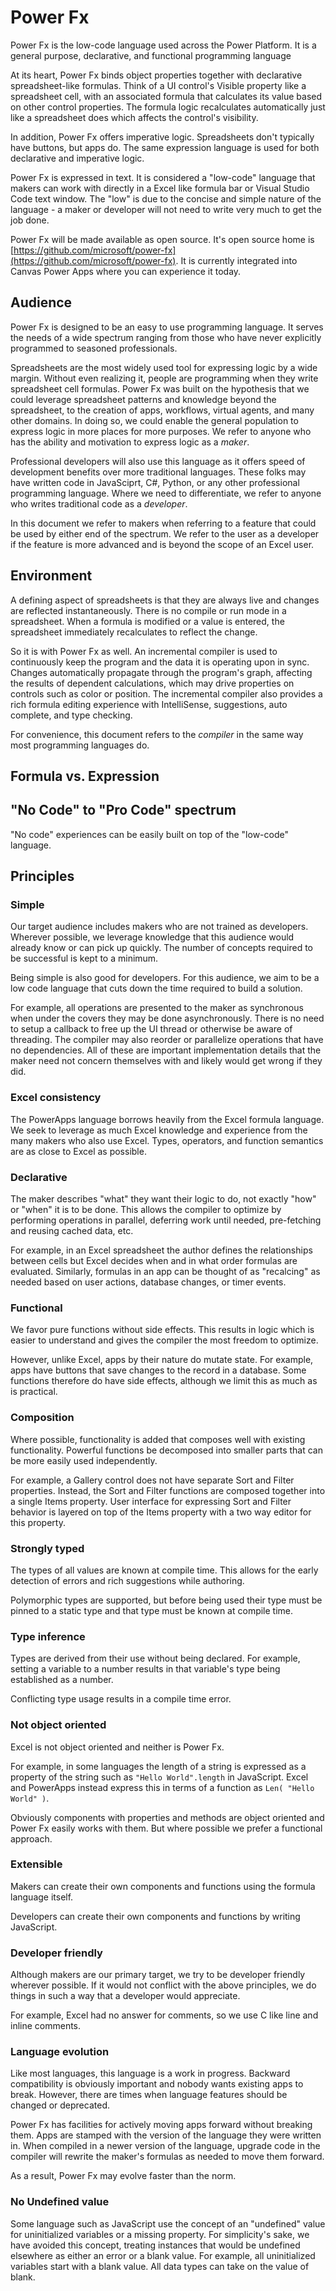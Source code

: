 # Power Fx

Power Fx is the low-code language used across the Power Platform.  It is a general purpose, declarative, and functional programming language

At its heart, Power Fx binds object properties together with declarative spreadsheet-like formulas.  Think of a UI control's Visible property like a spreadsheet cell, with an associated formula that calculates its value based on other control properties.  The formula logic recalculates automatically just like a spreadsheet does which affects the control's visibility.  

In addition, Power Fx offers imperative logic.  Spreadsheets don't typically have buttons, but apps do.  The same expression language is used for both declarative and imperative logic.

Power Fx is expressed in text.  It is considered a "low-code" language that makers can work with directly in a Excel like formula bar or Visual Studio Code text window.  The "low" is due to the concise and simple nature of the language - a maker or developer will not need to write very much to get the job done.  

Power Fx will be made available as open source.  It's open source home is [https://github.com/microsoft/power-fx](https://github.com/microsoft/power-fx).  It is currently integrated into Canvas Power Apps where you can experience it today.

## Audience 

Power Fx is designed to be an easy to use programming language.  It serves the needs of a wide spectrum ranging from those who have never explicitly programmed to seasoned professionals.

Spreadsheets are the most widely used tool for expressing logic by a wide margin.  Without even realizing it, people are programming when they write spreadsheet cell formulas.  Power Fx was built on the hypothesis that we could leverage spreadsheet patterns and knowledge beyond the spreadsheet, to the creation of apps, workflows, virtual agents, and many other domains.  In doing so, we could enable the general population to express logic in more places for more purposes.  We refer to anyone who has the ability and motivation to express logic as a *maker*.

Professional developers will also use this language as it offers speed of development benefits over more traditional languages.  These folks may have written code in JavaSciprt, C#, Python, or any other professional programming language.  Where we need to differentiate, we refer to anyone who writes traditional code as a *developer*.

In this document we refer to makers when referring to a feature that could be used by either end of the spectrum.  We refer to the user as a developer if the feature is more advanced and is beyond the scope of an Excel user.

## Environment

A defining aspect of spreadsheets is that they are always live and changes are reflected instantaneously.  There is no compile or run mode in a spreadsheet.  When a formula is modified or a value is entered, the spreadsheet immediately recalculates to reflect the change.

So it is with Power Fx as well.  An incremental compiler is used to continuously keep the program and the data it is operating upon in sync.  Changes automatically propagate through the program's graph, affecting the results of dependent calculations, which may drive properties on controls such as color or position.  The incremental compiler also provides a rich formula editing experience with IntelliSense, suggestions, auto complete, and type checking.

For convenience, this document refers to the *compiler* in the same way most programming languages do.     
 
## Formula vs. Expression

## "No Code" to "Pro Code" spectrum

"No code" experiences can be easily built on top of the "low-code" language.

## Principles 

### Simple 

Our target audience includes makers who are not trained as developers.  Wherever possible, we leverage knowledge that this audience would already know or can pick up quickly.  The number of concepts required to be successful is kept to a minimum.

Being simple is also good for developers.  For this audience, we aim to be a low code language that cuts down the time required to build a solution.

For example, all operations are presented to the maker as synchronous when under the covers they may be done asynchronously.  There is no need to setup a callback to free up the UI thread or otherwise be aware of threading.  The compiler may also reorder or parallelize operations that have no dependencies.  All of these are important implementation details that the maker need not concern themselves with and likely would get wrong if they did.

### Excel consistency 

The PowerApps language borrows heavily from the Excel formula language.  We seek to leverage as much Excel knowledge and experience from the many makers who also use Excel.  Types, operators, and function semantics are as close to Excel as possible.

### Declarative 

The maker describes "what" they want their logic to do, not exactly "how" or "when" it is to be done.  This allows the compiler to optimize by performing operations in parallel, deferring work until needed, pre-fetching and reusing cached data, etc.

For example, in an Excel spreadsheet the author defines the relationships between cells but Excel decides when and in what order formulas are evaluated.  Similarly, formulas in an app can be thought of as "recalcing" as needed based on user actions, database changes, or timer events.  

### Functional 

We favor pure functions without side effects.  This results in logic which is easier to understand and gives the compiler the most freedom to optimize.

However, unlike Excel, apps by their nature do mutate state.  For example, apps have buttons that save changes to the record in a database.  Some functions therefore do have side effects, although we limit this as much as is practical. 

### Composition 

Where possible, functionality is added that composes well with existing functionality.  Powerful functions be decomposed into smaller parts that can be more easily used independently.

For example, a Gallery control does not have separate Sort and Filter properties.  Instead, the Sort and Filter functions are composed together into a single Items property.  User interface for expressing Sort and Filter behavior is layered on top of the Items property with a two way editor for this property.

### Strongly typed 

The types of all values are known at compile time.  This allows for the early detection of errors and rich suggestions while authoring. 

Polymorphic types are supported, but before being used their type must be pinned to a static type and that type must be known at compile time.

### Type inference 

Types are derived from their use without being declared.  For example, setting a variable to a number results in that variable's type being established as a number.

Conflicting type usage results in a compile time error.

### Not object oriented 

Excel is not object oriented and neither is Power Fx.  

For example, in some languages the length of a string is expressed as a property of the string such as `"Hello World".length` in JavaScript.  Excel and PowerApps instead express this in terms of a function as `Len( "Hello World" )`. 

Obviously components with properties and methods are object oriented and Power Fx easily works with them.  But where possible we prefer a functional approach.  

### Extensible 

Makers can create their own components and functions using the formula language itself.  

Developers can create their own components and functions by writing JavaScript.

### Developer friendly 

Although makers are our primary target, we try to be developer friendly wherever possible.  If it would not conflict with the above principles, we do things in such a way that a developer would appreciate.  

For example, Excel had no answer for comments, so we use C like line and inline comments.

### Language evolution 

Like most languages, this language is a work in progress.  Backward compatibility is obviously important and nobody wants existing apps to break.  However, there are times when language features should be changed or deprecated.

Power Fx has facilities for actively moving apps forward without breaking them.  Apps are stamped with the version of the language they were written in.  When compiled in a newer version of the language, upgrade code in the compiler will rewrite the maker's formulas as needed to move them forward.

As a result, Power Fx may evolve faster than the norm.

### No Undefined value

Some language such as JavaScript use the concept of an "undefined" value for uninitialized variables or a missing property.  For simplicity's sake, we have avoided this concept, treating instances that would be undefined elsewhere as either an error or a blank value.  For example, all uninitialized variables start with a blank value.  All data types can take on the value of blank.



